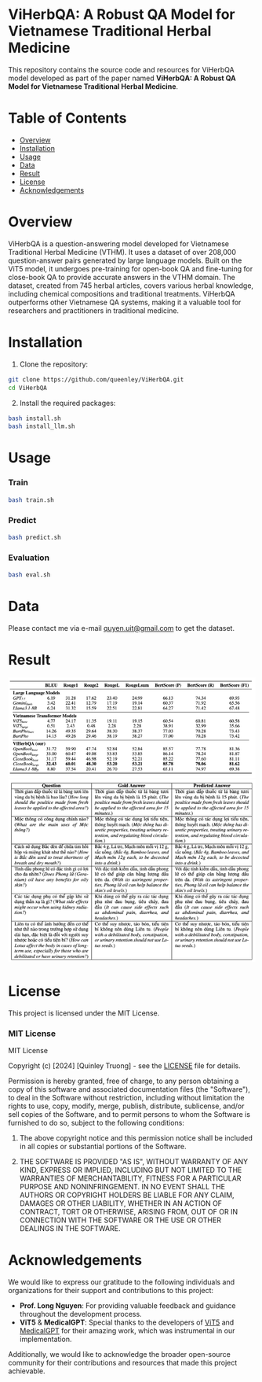 # ViHerbQA: A Robust QA Model for Vietnamese Traditional Herbal Medicine

This repository contains the source code and resources for ViHerbQA model developed as part of the paper named **ViHerbQA: A Robust QA Model for Vietnamese Traditional Herbal Medicine**.

# Table of Contents
- [Overview](#overview)
- [Installation](#installation)
- [Usage](#usage)
- [Data](#data)
- [Result](#result)
- [License](#license)
- [Acknowledgements](#acknowledgements)

# Overview
ViHerbQA is a question-answering model developed for Vietnamese Traditional Herbal Medicine (VTHM). It uses a dataset of over 208,000 question-answer pairs generated by large language models. Built on the ViT5 model, it undergoes pre-training for open-book QA and fine-tuning for close-book QA to provide accurate answers in the VTHM domain.
The dataset, created from 745 herbal articles, covers various herbal knowledge, including chemical compositions and traditional treatments. ViHerbQA outperforms other Vietnamese QA systems, making it a valuable tool for researchers and practitioners in traditional medicine.

# Installation
1. Clone the repository:
```bash
git clone https://github.com/queenley/ViHerbQA.git
cd ViHerbQA
```

2. Install the required packages:
```bash
bash install.sh
bash install_llm.sh
```

# Usage 
### Train
```bash
bash train.sh
```
### Predict
```bash
bash predict.sh
```
### Evaluation
```bash
bash eval.sh
```

# Data
Please contact me via e-mail quyen.uit@gmail.com to get the dataset.

# Result 
![Evaluation](images/evaluation.png)
![Result](images/result.png)

# License

This project is licensed under the MIT License.

### MIT License

MIT License

Copyright (c) [2024] [Quinley Truong] - see the [LICENSE](LICENSE) file for details.

Permission is hereby granted, free of charge, to any person obtaining a copy of this software and associated documentation files (the "Software"), to deal in the Software without restriction, including without limitation the rights to use, copy, modify, merge, publish, distribute, sublicense, and/or sell copies of the Software, and to permit persons to whom the Software is furnished to do so, subject to the following conditions:

1. The above copyright notice and this permission notice shall be included in all copies or substantial portions of the Software.

2. THE SOFTWARE IS PROVIDED "AS IS", WITHOUT WARRANTY OF ANY KIND, EXPRESS OR IMPLIED, INCLUDING BUT NOT LIMITED TO THE WARRANTIES OF MERCHANTABILITY, FITNESS FOR A PARTICULAR PURPOSE AND NONINFRINGEMENT. IN NO EVENT SHALL THE AUTHORS OR COPYRIGHT HOLDERS BE LIABLE FOR ANY CLAIM, DAMAGES OR OTHER LIABILITY, WHETHER IN AN ACTION OF CONTRACT, TORT OR OTHERWISE, ARISING FROM, OUT OF OR IN CONNECTION WITH THE SOFTWARE OR THE USE OR OTHER DEALINGS IN THE SOFTWARE.


# Acknowledgements

We would like to express our gratitude to the following individuals and organizations for their support and contributions to this project:

- **Prof. Long Nguyen**: For providing valuable feedback and guidance throughout the development process.
- **ViT5** & **MedicalGPT**: Special thanks to the developers of [ViT5](https://github.com/vietai/ViT5/tree/main) and [MedicalGPT](https://github.com/shibing624/MedicalGPT) for their amazing work, which was instrumental in our implementation.

Additionally, we would like to acknowledge the broader open-source community for their contributions and resources that made this project achievable.
